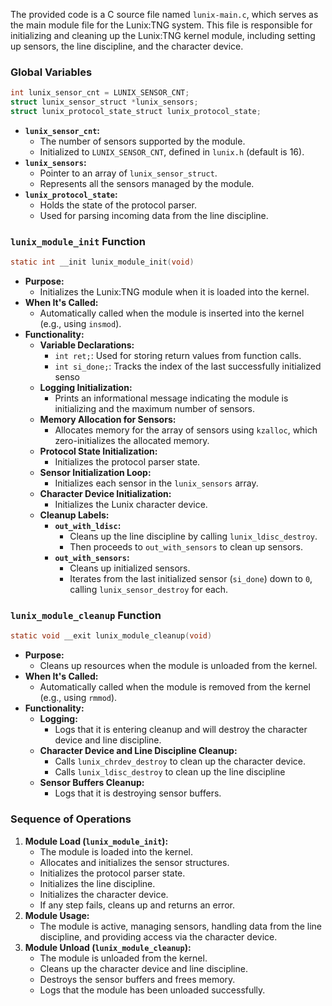 The provided code is a C source file named `lunix-main.c`, which serves as the main module file for the Lunix:TNG system. This file is responsible for initializing and cleaning up the Lunix:TNG kernel module, including setting up sensors, the line discipline, and the character device.

### Global Variables

```c
int lunix_sensor_cnt = LUNIX_SENSOR_CNT;
struct lunix_sensor_struct *lunix_sensors;
struct lunix_protocol_state_struct lunix_protocol_state;
```

- **`lunix_sensor_cnt`:**
    - The number of sensors supported by the module.
    - Initialized to `LUNIX_SENSOR_CNT`, defined in `lunix.h` (default is 16).
- **`lunix_sensors`:**
    - Pointer to an array of `lunix_sensor_struct`.
    - Represents all the sensors managed by the module.
- **`lunix_protocol_state`:**
    - Holds the state of the protocol parser.
    - Used for parsing incoming data from the line discipline.

### `lunix_module_init` Function

```c
static int __init lunix_module_init(void)
```

- **Purpose:**
    - Initializes the Lunix:TNG module when it is loaded into the kernel.
- **When It's Called:**
    - Automatically called when the module is inserted into the kernel (e.g., using `insmod`).
- **Functionality:**
    - **Variable Declarations:**
        - `int ret;`: Used for storing return values from function calls.
        - `int si_done;`: Tracks the index of the last successfully initialized senso
    - **Logging Initialization:**
        - Prints an informational message indicating the module is initializing and the maximum number of sensors.
    - **Memory Allocation for Sensors:**
        - Allocates memory for the array of sensors using `kzalloc`, which zero-initializes the allocated memory.
    - **Protocol State Initialization:**
        - Initializes the protocol parser state.
    - **Sensor Initialization Loop:**
        - Initializes each sensor in the `lunix_sensors` array.
    - **Character Device Initialization:**
        - Initializes the Lunix character device.
    - **Cleanup Labels:**
        - **`out_with_ldisc`:**
            - Cleans up the line discipline by calling `lunix_ldisc_destroy`.
            - Then proceeds to `out_with_sensors` to clean up sensors.
        - **`out_with_sensors`:**
            - Cleans up initialized sensors.
            - Iterates from the last initialized sensor (`si_done`) down to `0`, calling `lunix_sensor_destroy` for each.
    

### `lunix_module_cleanup` Function

```c
static void __exit lunix_module_cleanup(void)
```

- **Purpose:**
    - Cleans up resources when the module is unloaded from the kernel.
- **When It's Called:**
    - Automatically called when the module is removed from the kernel (e.g., using `rmmod`).
- **Functionality:**
    - **Logging:**
        - Logs that it is entering cleanup and will destroy the character device and line discipline.
    - **Character Device and Line Discipline Cleanup:**
        - Calls `lunix_chrdev_destroy` to clean up the character device.
        - Calls `lunix_ldisc_destroy` to clean up the line discipline
    - **Sensor Buffers Cleanup:**
        - Logs that it is destroying sensor buffers.

### **Sequence of Operations**

1. **Module Load (`lunix_module_init`):**
    - The module is loaded into the kernel.
    - Allocates and initializes the sensor structures.
    - Initializes the protocol parser state.
    - Initializes the line discipline.
    - Initializes the character device.
    - If any step fails, cleans up and returns an error.
2. **Module Usage:**
    - The module is active, managing sensors, handling data from the line discipline, and providing access via the character device.
3. **Module Unload (`lunix_module_cleanup`):**
    - The module is unloaded from the kernel.
    - Cleans up the character device and line discipline.
    - Destroys the sensor buffers and frees memory.
    - Logs that the module has been unloaded successfully.
